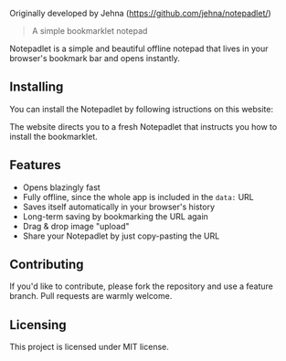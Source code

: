 

Originally developed by Jehna (https://github.com/jehna/notepadlet/)


> A simple bookmarklet notepad

Notepadlet is a simple and beautiful offline notepad that lives in your
browser's bookmark bar and opens instantly.

## Installing

You can install the Notepadlet by following istructions on this website:



The website directs you to a fresh Notepadlet that instructs you how to install
the bookmarklet.

## Features

* Opens blazingly fast
* Fully offline, since the whole app is included in the `data:` URL
* Saves itself automatically in your browser's history
* Long-term saving by bookmarking the URL again
* Drag & drop image "upload"
* Share your Notepadlet by just copy-pasting the URL

## Contributing

If you'd like to contribute, please fork the repository and use a feature
branch. Pull requests are warmly welcome.

## Licensing

This project is licensed under MIT license.
